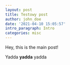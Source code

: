```yaml
---
layout: post
title: Testowy post
author: john_doe
date: '2021-04-10 15:05:57'
intro_paragraph: Intro
categories: misc
---
```

Hey, this is the main post!

Yadda **yadda** yadda
